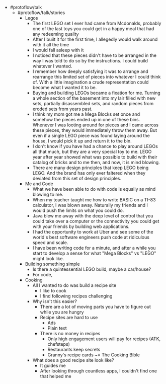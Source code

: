 - #protoflow/talk
	- #protoflow/talk/stories
		- Legos
			- The first LEGO set I ever had came from Mcdonalds, probably one of the last toys you could get in a happy meal that had any redeeming quality
			- After I built it for the first time, I allegedly would walk around with it all the time
			- I would fall asleep with it
			- I noticed that these pieces didn't have to be arranged in the way I was told to do so by the instructions. I could build whatever I wanted.
			- I remember how deeply satisfying it was to arrange and rearrange this limited set of pieces   into whatever I could think of. With a little imagination a crude representation could become what I wanted it to be.
			- Buying and building LEGOs became a fixation for me. Turning a whole section of the basement into my lair filled with new sets, partially disassembled sets, and random pieces from eroded sets from years past.
			- I think my mom got me a Mega Blocks set once and somehow the pieces ended up in one of these bins. Whenever I was looting around for pieces and I came across these pieces, they would immediately throw them away. But even if a single LEGO piece was found laying around the house, I would pick it up and return it to the bin.
			- I don't know if you have had a chance to play around LEGOs all that much, but they are a very special toy to me. LEGO year after year showed what was possible to build with their catalog of bricks and to me then, and now, it is mind blowing.
			- There are many design principles that keep LEGO being LEGO. And the brand has only ever faltered when they deviated from this set of design principles.
		- Me and Code
			- What we have been able to do with code is equally as mind blowing to me.
			- When my teacher taught me how to write BASIC on a TI-83 calculator, I was blown away. Naturally my friends and I would push the limits on what you could do.
			- Java blew me away with the deep level of control that you could take over a computer or the connectivity you could get with your friends by building web applications.
			- I had the opportunity to work at Uber and see some of the world's best software engineers push code at ridiculous speed and scale.
			- I have been writing code for a minute, and after a while you start to develop a sense for what "Mega Blocks" vs "LEGO" might look like.
		- Building something simple
			- Is there a quintessential LEGO build, maybe a car/house?
			- For code,
		- Cooking
			- All I wanted to do was build a recipe site
				- I like to cook
				- I find following recipes challenging
			- Why isn't this easier?
				- There are a lot of moving parts you have to figure out while you are hungry
				- Recipe sites are hard to use
					- Ads
					- Plain text
				- There is no money in recipes
					- Only high engagement users will pay for recipes (ATK, chefsteps)
					- Restaurants keep secrets
					- Granny's recipe cards ~= The Cooking Bible
			- What does a good recipe site look like?
				- It guides me
				- After looking through countless apps, I couldn't find one that helped me